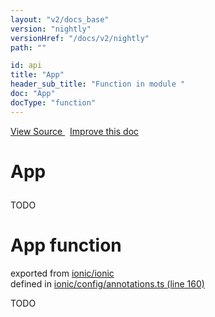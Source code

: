 ```yaml
---
layout: "v2/docs_base"
version: "nightly"
versionHref: "/docs/v2/nightly"
path: ""

id: api
title: "App"
header_sub_title: "Function in module "
doc: "App"
docType: "function"
---
```



<div class="improve-docs">
  <a href='http://github.com/driftyco/ionic2/tree/master/ionic/config/annotations.ts#L159'>
    View Source
  </a>
  &nbsp;
  <a href='http://github.com/driftyco/ionic2/edit/master/ionic/config/annotations.ts#L159'>
    Improve this doc
  </a>
</div>




<h1 class="api-title">

  App



</h1>





TODO



<h1 class="class export">App <span class="type">function</span></h1>
<p class="module">exported from <a href='undefined'>ionic/ionic</a><br/>
defined in <a href="https://github.com/driftyco/ionic2/tree/master/ionic/config/annotations.ts#L160-L189">ionic/config/annotations.ts (line 160)</a>
</p>
<p><p>TODO</p>
</p>


